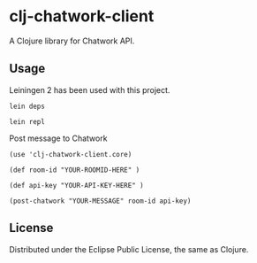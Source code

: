 # clj-chatwork-client

A Clojure library for Chatwork API.

## Usage

Leiningen 2 has been used with this project.


    lein deps

    lein repl


Post message to Chatwork

    (use 'clj-chatwork-client.core)

    (def room-id "YOUR-ROOMID-HERE" )

    (def api-key "YOUR-API-KEY-HERE" )

    (post-chatwork "YOUR-MESSAGE" room-id api-key)

## License

Distributed under the Eclipse Public License, the same as Clojure.
